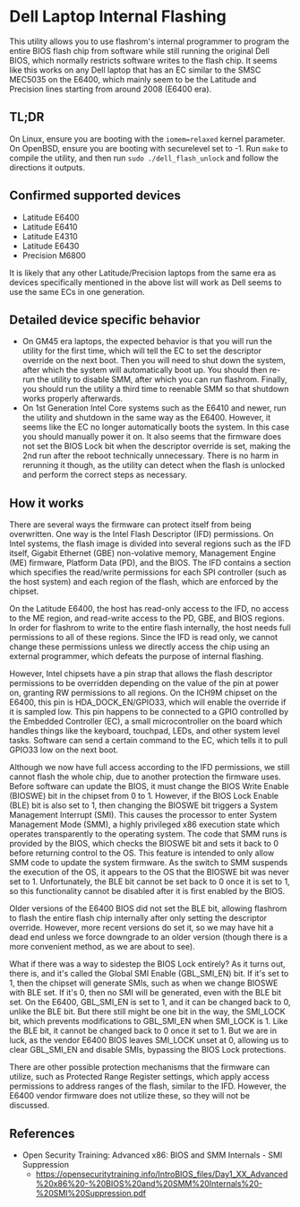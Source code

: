 # Dell Laptop Internal Flashing

This utility allows you to use flashrom's internal programmer to program the
entire BIOS flash chip from software while still running the original Dell
BIOS, which normally restricts software writes to the flash chip. It seems like
this works on any Dell laptop that has an EC similar to the SMSC MEC5035 on the
E6400, which mainly seem to be the Latitude and Precision lines starting from
around 2008 (E6400 era).

## TL;DR
On Linux, ensure you are booting with the `iomem=relaxed` kernel parameter.
On OpenBSD, ensure you are booting with securelevel set to -1.
Run `make` to compile the utility, and then run `sudo ./dell_flash_unlock` and
follow the directions it outputs.

## Confirmed supported devices
- Latitude E6400
- Latitude E6410
- Latitude E4310
- Latitude E6430
- Precision M6800

It is likely that any other Latitude/Precision laptops from the same era as
devices specifically mentioned in the above list will work as Dell seems to use
the same ECs in one generation.

## Detailed device specific behavior
- On GM45 era laptops, the expected behavior is that you will run the utility
  for the first time, which will tell the EC to set the descriptor override on
  the next boot. Then you will need to shut down the system, after which the
  system will automatically boot up. You should then re-run the utility to
  disable SMM, after which you can run flashrom. Finally, you should run the
  utility a third time to reenable SMM so that shutdown works properly
  afterwards.
- On 1st Generation Intel Core systems such as the E6410 and newer, run the
  utility and shutdown in the same way as the E6400. However, it seems like the
  EC no longer automatically boots the system. In this case you should manually
  power it on. It also seems that the firmware does not set the BIOS Lock bit
  when the descriptor override is set, making the 2nd run after the reboot
  technically unnecessary. There is no harm in rerunning it though, as the
  utility can detect when the flash is unlocked and perform the correct steps
  as necessary.

## How it works
There are several ways the firmware can protect itself from being overwritten.
One way is the Intel Flash Descriptor (IFD) permissions. On Intel systems, the
flash image is divided into several regions such as the IFD itself, Gigabit
Ethernet (GBE) non-volative memory, Management Engine (ME) firmware, Platform
Data (PD), and the BIOS. The IFD contains a section which specifies the
read/write permissions for each SPI controller (such as the host system) and
each region of the flash, which are enforced by the chipset.

On the Latitude E6400, the host has read-only access to the IFD, no access to
the ME region, and read-write access to the PD, GBE, and BIOS regions. In order
for flashrom to write to the entire flash internally, the host needs full
permissions to all of these regions. Since the IFD is read only, we cannot
change these permissions unless we directly access the chip using an external
programmer, which defeats the purpose of internal flashing.

However, Intel chipsets have a pin strap that allows the flash descriptor
permissions to be overridden depending on the value of the pin at power on,
granting RW permissions to all regions. On the ICH9M chipset on the E6400, this
pin is HDA\_DOCK\_EN/GPIO33, which will enable the override if it is sampled
low. This pin happens to be connected to a GPIO controlled by the Embedded
Controller (EC), a small microcontroller on the board which handles things like
the keyboard, touchpad, LEDs, and other system level tasks. Software can send a
certain command to the EC, which tells it to pull GPIO33 low on the next boot.

Although we now have full access according to the IFD permissions, we still
cannot flash the whole chip, due to another protection the firmware uses.
Before software can update the BIOS, it must change the BIOS Write Enable
(BIOSWE) bit in the chipset from 0 to 1. However, if the BIOS Lock Enable (BLE)
bit is also set to 1, then changing the BIOSWE bit triggers a System Management
Interrupt (SMI). This causes the processor to enter System Management Mode
(SMM), a highly privileged x86 execution state which operates transparently to
the operating system. The code that SMM runs is provided by the BIOS, which
checks the BIOSWE bit and sets it back to 0 before returning control to the OS.
This feature is intended to only allow SMM code to update the system firmware.
As the switch to SMM suspends the execution of the OS, it appears to the OS
that the BIOSWE bit was never set to 1.  Unfortunately, the BLE bit cannot be
set back to 0 once it is set to 1, so this functionality cannot be disabled
after it is first enabled by the BIOS.

Older versions of the E6400 BIOS did not set the BLE bit, allowing flashrom to
flash the entire flash chip internally after only setting the descriptor
override. However, more recent versions do set it, so we may have hit a dead
end unless we force downgrade to an older version (though there is a more
convenient method, as we are about to see).

What if there was a way to sidestep the BIOS Lock entirely? As it turns out,
there is, and it's called the Global SMI Enable (GBL\_SMI\_EN) bit. If it's set
to 1, then the chipset will generate SMIs, such as when we change BIOSWE with
BLE set. If it's 0, then no SMI will be generated, even with the BLE bit set.
On the E6400, GBL\_SMI\_EN is set to 1, and it can be changed back to 0, unlike
the BLE bit. But there still might be one bit in the way, the SMI\_LOCK bit,
which prevents modifications to GBL\_SMI\_EN when SMI\_LOCK is 1. Like the BLE
bit, it cannot be changed back to 0 once it set to 1. But we are in luck, as
the vendor E6400 BIOS leaves SMI\_LOCK unset at 0, allowing us to clear
GBL\_SMI\_EN and disable SMIs, bypassing the BIOS Lock protections.

There are other possible protection mechanisms that the firmware can utilize,
such as Protected Range Register settings, which apply access permissions to
address ranges of the flash, similar to the IFD. However, the E6400 vendor
firmware does not utilize these, so they will not be discussed.

## References
- Open Security Training: Advanced x86: BIOS and SMM Internals - SMI Suppression
  - https://opensecuritytraining.info/IntroBIOS_files/Day1_XX_Advanced%20x86%20-%20BIOS%20and%20SMM%20Internals%20-%20SMI%20Suppression.pdf
